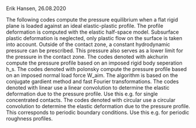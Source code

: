  Erik Hansen, 26.08.2020
 
 The following codes compute the pressure equilibrium when a flat rigid plane is loaded against an ideal elastic-plastic profile. The profile deformation is computed with the elastic half-space model. Subsurface plastic deformation is neglected, only plastic flow on the surface is taken into account. Outside of the contact zone, a constant hydrodynamic pressure can be prescribed. This pressure also serves as a lower limit for the pressure in the contact zone.
 The codes denoted with akchurin compute the pressure profile based on an imposed rigid body seperation h_s.
 The codes denoted with polonsky compute the pressure profile based on an imposed normal load force W_aim.
 The algorithm is based on the conjugate gardient method and fast Fourier transformations. 
 The codes denoted with linear use a linear convolution to determine the elastic deformation due to the pressure profile. Use this e.g. for single concentrated contacts.
 The codes denoted with circular use a circular convolution to determine the elastic deformation due to the pressure profile. This corresponds to periodic boundary conditions. Use this e.g. for periodic roughness profiles.
